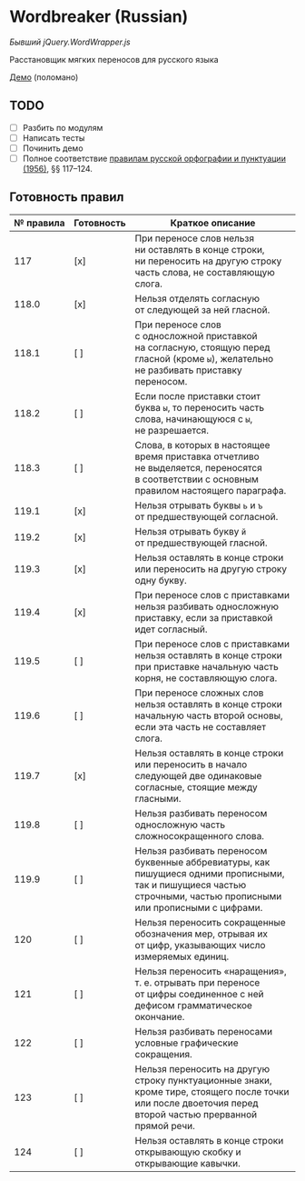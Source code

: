 # Wordbreaker (Russian)
_Бывший jQuery.WordWrapper.js_

Расстановщик мягких переносов для русского языка

[Демо](https://ohar.github.io/wordbreaker-russian//) (поломано)

## TODO
* [ ] Разбить по модулям
* [ ] Написать тесты
* [ ] Починить демо
* [ ] Полное соответствие [правилам русской орфографии и пунктуации (1956)](http://new.gramota.ru/spravka/rules/141-perenos), §§ 117–124.

## Готовность правил

№ правила | Готовность | Краткое описание
---       | ---        | ---
117       | [x]        | При переносе слов нельзя ни оставлять в конце строки, ни переносить на другую строку часть слова, не составляющую слога.
118.0     | [x]        | Нельзя отделять согласную от следующей за ней гласной.
118.1     | [ ]        | При переносе cлов с односложной приставкой на согласную, стоящую пеpeд гласной (кроме `ы`), желательно не разбивать приставку переносом.
118.2     | [ ]        | Если после приставки стоит буква `ы`, то переносить часть слова, начинающуюся с `ы`, не разрешается.
118.3     | [ ]        | Слова, в которых в настоящее время пpиставка отчетливо не выделяется, переносятся в соответствии с основным правилом настоящего параграфа.
119.1     | [x]        | Нельзя отрывать буквы `ь` и `ъ` от предшествующей согласной.
119.2     | [x]        | Нельзя отрывать букву `й` от предшествующей гласной.
119.3     | [x]        | Нельзя оставлять в конце строки или переносить на другую строку одну букву.
119.4     | [x]        | При переносе слов с приставками нельзя разбивать односложную приставку, если за приставкой идет согласный.
119.5     | [ ]        | При переносе слов с приставками нельзя оставлять в конце строки при приставке начальную часть корня, не составляющую слога.
119.6     | [ ]        | При переносе сложных cлов нельзя оставлять в конце строки начальную часть второй основы, если эта часть не составляет слога.
119.7     | [x]        | Нельзя оставлять в конце строки или переносить в начало следующей две одинаковые согласные, стоящие между гласными.
119.8     | [ ]        | Нельзя разбивать переносом односложную часть сложносокращенного слова.
119.9     | [ ]        | Нельзя разбивать переносом буквенные аббревиатуры, как пишущиеся одними прописными, так и пишущиеся частью строчными, частью прописными или прописными с цифрами.
120       | [ ]        | Нельзя переносить сокращенные обозначения мер, отрывая их от цифр, указывающих число измеряемых единиц.
121       | [ ]        | Нельзя переносить «наращения», т. е. отрывать при переносе от цифры соединенное с ней дефисом грамматическое окончание.
122       | [ ]        | Нельзя разбивать переносами условные графические сокращения.
123       | [ ]        | Нельзя переносить на другую строку пунктуационные знаки, кроме тире, стоящего после точки или после двоеточия перед второй частью прерванной прямой речи.
124       | [ ]        | Нельзя оставлять в конце строки открывающую скобку и открывающие кавычки.
